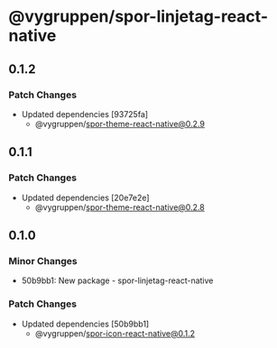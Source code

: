 # @vygruppen/spor-linjetag-react-native

## 0.1.2

### Patch Changes

- Updated dependencies [93725fa]
  - @vygruppen/spor-theme-react-native@0.2.9

## 0.1.1

### Patch Changes

- Updated dependencies [20e7e2e]
  - @vygruppen/spor-theme-react-native@0.2.8

## 0.1.0

### Minor Changes

- 50b9bb1: New package - spor-linjetag-react-native

### Patch Changes

- Updated dependencies [50b9bb1]
  - @vygruppen/spor-icon-react-native@0.1.2
